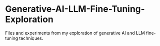 # Generative-AI-LLM-Fine-Tuning-Exploration
Files and experiments from my exploration of generative AI and LLM fine-tuning techniques.
